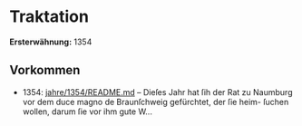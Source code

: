 # Traktation

**Ersterwähnung:** 1354

## Vorkommen
- 1354: [jahre/1354/README.md](../jahre/1354/README.md) – Dieſes Jahr hat ſih der Rat zu Naumburg vor dem
duce magno de Braunſchweig gefürchtet, der ſie heim-
ſuchen wollen, darum ſie vor ihm gute W...
